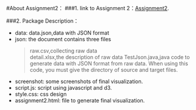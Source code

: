 ﻿#About Assignment2：
###1. link to Assignment 2：[Assignment2](http://211.147.15.14/UCAS_14_Fall/index.php/Liuying_lvxvhong_A2).

###2. Package Description：
+ data: data.json,data with JSON format
+ json: the document contains three files  
	> raw.csv,collecting raw data  
	> detail.xlsx,the description of raw data 
	> TestJson.java,java code to generate data with JSON format from raw data. When using this code, you must give the directory of source and target files. 
+ screenshot: some screenshots of final visualization.  
+ script.js: script using javascript and d3.  
+ style.css: css design  
+ assignment2.html: file to generate final visualization.  
  


 

 
